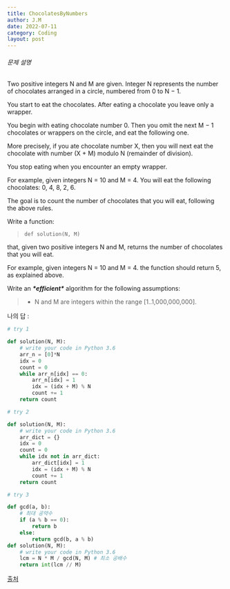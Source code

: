 ```yaml
---
title: ChocolatesByNumbers
author: J.M
date: 2022-07-11
category: Coding
layout: post
---
```


###### 문제 설명

Two positive integers N and M are given. Integer N represents the number of chocolates arranged in a circle, numbered from 0 to N − 1.

You start to eat the chocolates. After eating a chocolate you leave only a wrapper.

You begin with eating chocolate number 0. Then you omit the next M − 1 chocolates or wrappers on the circle, and eat the following one.

More precisely, if you ate chocolate number X, then you will next eat the chocolate with number (X + M) modulo N (remainder of division).

You stop eating when you encounter an empty wrapper.

For example, given integers N = 10 and M = 4. You will eat the following chocolates: 0, 4, 8, 2, 6.

The goal is to count the number of chocolates that you will eat, following the above rules.

Write a function:

> ```
> def solution(N, M)
> ```

that, given two positive integers N and M, returns the number of chocolates that you will eat.

For example, given integers N = 10 and M = 4. the function should return 5, as explained above.

Write an ***\*efficient\**** algorithm for the following assumptions:

> - N and M are integers within the range [1..1,000,000,000].

나의 답 : 

```python
# try 1

def solution(N, M):
    # write your code in Python 3.6
    arr_n = [0]*N
    idx = 0
    count = 0
    while arr_n[idx] == 0:
        arr_n[idx] = 1
        idx = (idx + M) % N
        count += 1
    return count
```

```python
# try 2

def solution(N, M):
    # write your code in Python 3.6
    arr_dict = {}
    idx = 0
    count = 0
    while idx not in arr_dict:
        arr_dict[idx] = 1
        idx = (idx + M) % N
        count += 1
    return count
```

```python
# try 3

def gcd(a, b):
    # 최대 공약수
    if (a % b == 0):
        return b
    else:
        return gcd(b, a % b)
def solution(N, M):
    # write your code in Python 3.6
    lcm = N * M / gcd(N, M) # 최소 공배수
    return int(lcm // M)
```

[출처](https://app.codility.com/programmers/lessons/12-euclidean_algorithm/chocolates_by_numbers/start/)
